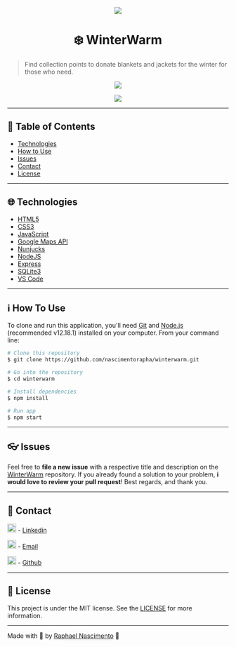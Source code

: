 <p align="center"><img src=".github/preview.png"/></p>
<h1 align="center">
    ❄️ WinterWarm 
</h1>


 > Find collection points to donate blankets and jackets for the winter for those who need.

<p align="center"><img src=".github/landing-page.gif?raw=true"/></p>
<p align="center"><img src=".github/landing-page-dark.gif?raw=true"/></p>

---

## :pushpin: Table of Contents
* [Technologies](#globe_with_meridians-technologies)
* [How to Use](#information_source-how-to-use)
* [Issues](#eyeglasses-issues)
* [Contact](#large_blue_diamond-contact)
* [License](#memo-license)


---

## :globe_with_meridians: Technologies
- [HTML5](https://developer.mozilla.org/pt-BR/docs/Web/HTML/HTML5)
- [CSS3](https://developer.mozilla.org/pt-BR/docs/Archive/CSS3)
- [JavaScript](https://developer.mozilla.org/pt-BR/docs/Web/JavaScript)
- [Google Maps API](https://cloud.google.com/maps-platform?hl=pt-br)
- [Nunjucks](https://mozilla.github.io/nunjucks/templating.html)
- [NodeJS](https://nodejs.org/en/)
- [Express](https://expressjs.com/pt-br/)
- [SQLite3](https://www.sqlite.org/index.html)
- [VS Code](https://code.visualstudio.com/) 

---

## :information_source: How To Use

To clone and run this application, you'll need [Git](https://git-scm.com) and [Node.js](https://nodejs.org/en/) (recommended  v12.18.1) installed on your computer. From your command line:
```bash
# Clone this repository
$ git clone https://github.com/nascimentorapha/winterwarm.git

# Go into the repository
$ cd winterwarm

# Install dependencies
$ npm install

# Run app
$ npm start
```
 
---
## :eyeglasses: Issues

Feel free to **file a new issue** with a respective title and description on the [WinterWarm](https://github.com/nascimentorapha/winterwarm/issues) repository. If you already found a solution to your problem, **i would love to review your pull request**! Best regards, and thank you.

---

## :large_blue_diamond: Contact

<p><img src="https://image.flaticon.com/icons/svg/174/174857.svg" width="20"/>  - <a href="https://www.linkedin.com/in/nascimento-rapha/">Linkedin</a> </p> 
<p><img src="https://image.flaticon.com/icons/svg/893/893257.svg" width="20"/> - <a href="mailto:nascimento.rapha@hotmail.com">Email</a></p>

<p><img src="https://image.flaticon.com/icons/svg/2111/2111425.svg" width="20"/> - <a href="https://github.com/nascimentorapha">Github</a></p>


---

## :memo: License
This project is under the MIT license. See the [LICENSE](https://github.com/nascimentorapha/winterwarm/blob/master/LICENSE) for more information.

---

Made with :blue_heart: by [Raphael Nascimento](https://github.com/nascimentorapha) 🚀